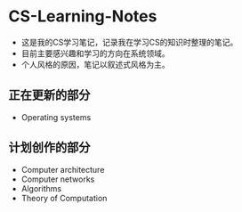 # CS-Learning-Notes

- 这是我的CS学习笔记，记录我在学习CS的知识时整理的笔记。
- 目前主要感兴趣和学习的方向在系统领域。
- 个人风格的原因，笔记以叙述式风格为主。

## 正在更新的部分

- Operating systems

## 计划创作的部分

- Computer architecture
- Computer networks
- Algorithms
- Theory of Computation

